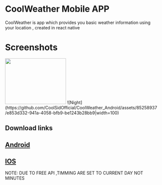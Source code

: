 
# CoolWeather Mobile APP

CoolWeather is app which provides you basic weather information using your location , created in react native

# Screenshots
<img src="https://github.com/CoolSidOfficial/CoolWeather_Android/assets/85258937/ece54e27-9a6f-4668-937d-8ac5dd7bc017" width="200" height="150">
![Night](https://github.com/CoolSidOfficial/CoolWeather_Android/assets/85258937/e853d332-941a-4058-bfb9-be1243b28bb9|width=100)

##   Download links
## [Android](https://expo.dev/accounts/coolsidofficial/projects/CoolWeather/builds/29da41f1-5d45-4ce8-87da-23d37b7502d3)


## [IOS]()




NOTE: DUE TO FREE API ,TIMMING ARE SET TO CURRENT DAY NOT MINUTES 
